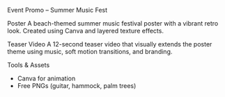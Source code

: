 Event Promo – Summer Music Fest


Poster
A beach-themed summer music festival poster with a vibrant retro look. Created using Canva and layered texture effects.


Teaser Video
A 12-second teaser video that visually extends the poster theme using music, soft motion transitions, and branding.

Tools & Assets
- Canva for animation
- Free PNGs (guitar, hammock, palm trees)


